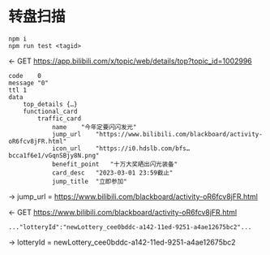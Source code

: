 # 转盘扫描

```
npm i
npm run test <tagid>
```

<- GET https://app.bilibili.com/x/topic/web/details/top?topic_id=1002996

```
code	0
message	"0"
ttl	1
data	
    top_details	{…}
    functional_card	
        traffic_card	
            name	"今年定要闪闪发光"
            jump_url	"https://www.bilibili.com/blackboard/activity-oR6fcv8jFR.html"
            icon_url	"https://i0.hdslb.com/bfs…bcca1f6e1/vGqnSBjy8N.png"
            benefit_point	"十万大奖晒出闪光装备"
            card_desc	"2023-03-01 23:59截止"
            jump_title	"立即参加"
```

-> jump_url = https://www.bilibili.com/blackboard/activity-oR6fcv8jFR.html

<- GET https://www.bilibili.com/blackboard/activity-oR6fcv8jFR.html

```
..."lotteryId":"newLottery_cee0bddc-a142-11ed-9251-a4ae12675bc2"...
```

-> lotteryId = newLottery_cee0bddc-a142-11ed-9251-a4ae12675bc2
